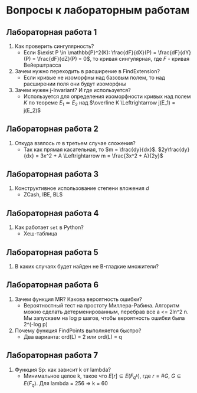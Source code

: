 # Вопросы к лабораторным работам

## Лабораторная работа 1

1. Как проверить сингулярность?
   - Если $\exist P \in \mathbb{P}^2(K): \frac{dF}{dX}(P) = \frac{dF}{dY}(P) = \frac{dF}{dZ}(P) = 0$, то кривая сингулярная, где $F$ - кривая Вейерштрасса
2. Зачем нужно переходить в расширение в FindExtension?
   - Если кривые не изоморфны над базовым полем, то над расширении поля они будут изоморфны
3. Зачем нужен j-Invariant? И где используется?
   - Используется для определения изоморфности кривых над полем $K$ по теореме $E_1 \simeq E_2$ над $\overline K \Leftrightarrow j(E_1) = j(E_2)$

## Лабораторная работа 2

1. Откуда взялось $m$ в третьем случае сложения?
   - Так как прямая касательная, то $m = \frac{dy}{dx}$. $2y\frac{dy}{dx} = 3x^2 + A \Leftrightarrow m = \frac{3x^2 + A}{2y}$

## Лабораторная работа 3

1. Конструктивное использование степени вложения $d$
   - ZCash, IBE, BLS

## Лабораторная работа 4

1. Как работает `set` в Python?
   - Хеш-таблица

## Лабораторная работа 5

1. В каких случаях будет найден не B-гладкие множители?

## Лабораторная работа 6

1. Зачем функция MR? Какова вероятность ошибки?
   - Вероятностный тест на простоту Миллера-Рабина. Алгоритм можно сделать детерменированным, перебрав все a <= 2ln^2 n. Мы запускаем на log p шагов, чтобы вероятность ошибки была 2^(-log p)
2. Почему функция FindPoints выполняется быстро?
   - Два варианта: ord(L) = 2 или ord(L) = q

## Лабораторная работа 7

1. Функция Sp: как зависит k от lambda?
   - Минимальное целое k, такое что $E[r] \subseteq E(F_{q^k})$, где $r = \#G$, $G \subseteq E(F_q)$. Для lambda = 256 => k = 60
